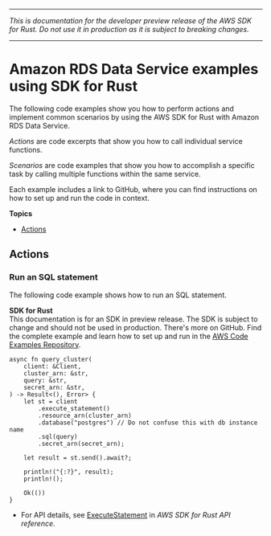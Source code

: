 --------

 *This is documentation for the developer preview release of the AWS SDK for Rust\. Do not use it in production as it is subject to breaking changes\.* 

--------

# Amazon RDS Data Service examples using SDK for Rust<a name="rust_rds-data_code_examples"></a>

The following code examples show you how to perform actions and implement common scenarios by using the AWS SDK for Rust with Amazon RDS Data Service\.

*Actions* are code excerpts that show you how to call individual service functions\.

*Scenarios* are code examples that show you how to accomplish a specific task by calling multiple functions within the same service\.

Each example includes a link to GitHub, where you can find instructions on how to set up and run the code in context\.

**Topics**
+ [Actions](#actions)

## Actions<a name="actions"></a>

### Run an SQL statement<a name="rds-data_ExecuteStatement_rust_topic"></a>

The following code example shows how to run an SQL statement\.

**SDK for Rust**  
This documentation is for an SDK in preview release\. The SDK is subject to change and should not be used in production\.
 There's more on GitHub\. Find the complete example and learn how to set up and run in the [AWS Code Examples Repository](https://github.com/awsdocs/aws-doc-sdk-examples/tree/main/rust_dev_preview/rdsdata#code-examples)\. 
  

```
async fn query_cluster(
    client: &Client,
    cluster_arn: &str,
    query: &str,
    secret_arn: &str,
) -> Result<(), Error> {
    let st = client
        .execute_statement()
        .resource_arn(cluster_arn)
        .database("postgres") // Do not confuse this with db instance name
        .sql(query)
        .secret_arn(secret_arn);

    let result = st.send().await?;

    println!("{:?}", result);
    println!();

    Ok(())
}
```
+  For API details, see [ExecuteStatement](https://docs.rs/releases/search?query=aws-sdk) in *AWS SDK for Rust API reference*\. 